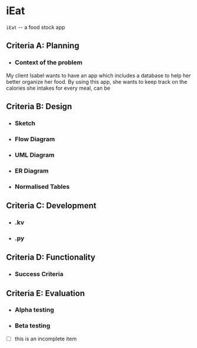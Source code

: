 # iEat

``iEat`` -- a food stock app


## Criteria A: Planning
- ### Context of the problem
My client Isabel wants to have an app which includes a database to help her better organize her food. By using this app, she wants to keep track on the calories she intakes for every meal, can be

## Criteria B: Design
- ### Sketch
- ### Flow Diagram
- ### UML Diagram
- ### ER Diagram
- ### Normalised Tables

## Criteria C: Development
- ###  .kv
- ###  .py

## Criteria D: Functionality
- ### Success Criteria

## Criteria E: Evaluation 
- ### Alpha testing
- ### Beta testing


- [ ] this is an incomplete item



